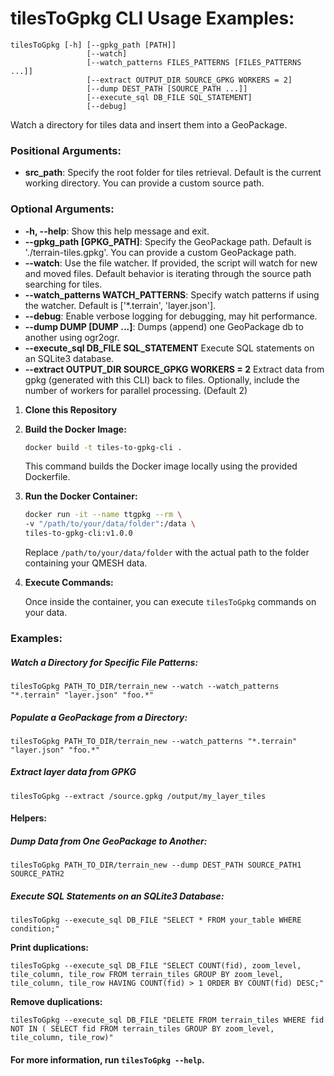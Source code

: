 # tilesToGpkg CLI Usage Examples:

```
tilesToGpkg [-h] [--gpkg_path [PATH]] 
                 [--watch] 
                 [--watch_patterns FILES_PATTERNS [FILES_PATTERNS ...]] 
                 [--extract OUTPUT_DIR SOURCE_GPKG WORKERS = 2]
                 [--dump DEST_PATH [SOURCE_PATH ...]] 
                 [--execute_sql DB_FILE SQL_STATEMENT] 
                 [--debug]
```

Watch a directory for tiles data and insert them into a GeoPackage.

### **Positional Arguments**:

*   **src\_path**: Specify the root folder for tiles retrieval. Default is the current working directory. You can provide a custom source path.

### **Optional Arguments**:

*   **\-h, --help**: Show this help message and exit.
*   **\--gpkg\_path \[GPKG\_PATH\]**: Specify the GeoPackage path. Default is './terrain-tiles.gpkg'. You can provide a custom GeoPackage path.
*   **\--watch**: Use the file watcher. If provided, the script will watch for new and moved files. Default behavior is iterating through the source path searching for tiles.
*   **\--watch\_patterns WATCH\_PATTERNS**: Specify watch patterns if using the watcher. Default is \['\*.terrain', 'layer.json'\].
*   **\--debug**: Enable verbose logging for debugging, may hit performance.
*   **\--dump DUMP \[DUMP ...\]**: Dumps (append) one GeoPackage db to another using ogr2ogr.
*   **\--execute_sql DB_FILE SQL_STATEMENT** Execute SQL statements on an SQLite3 database.
*   **\--extract OUTPUT_DIR SOURCE_GPKG WORKERS = 2** Extract data from gpkg (generated with this CLI) back to files. Optionally, include the number of workers for parallel processing. (Default 2)

1. **Clone this Repository**

2. **Build the Docker Image:**
    ```bash
    docker build -t tiles-to-gpkg-cli .
    ```
   
   This command builds the Docker image locally using the provided Dockerfile.

3. **Run the Docker Container:**
    ```bash
    docker run -it --name ttgpkg --rm \
    -v "/path/to/your/data/folder":/data \
    tiles-to-gpkg-cli:v1.0.0
    ```

    Replace `/path/to/your/data/folder` with the actual path to the folder containing your QMESH data.

4. **Execute Commands:**

    Once inside the container, you can execute `tilesToGpkg` commands on your data.


### **Examples**:

##### Watch a Directory for Specific File Patterns:

`tilesToGpkg PATH_TO_DIR/terrain_new --watch --watch_patterns "*.terrain" "layer.json" "foo.*"`

##### Populate a GeoPackage from a Directory:

`tilesToGpkg PATH_TO_DIR/terrain_new --watch_patterns "*.terrain" "layer.json" "foo.*"`

##### Extract layer data from GPKG 
`tilesToGpkg --extract /source.gpkg /output/my_layer_tiles`

#### **Helpers**:

##### Dump Data from One GeoPackage to Another:

`tilesToGpkg PATH_TO_DIR/terrain_new --dump DEST_PATH SOURCE_PATH1 SOURCE_PATH2`

##### Execute SQL Statements on an SQLite3 Database:

`tilesToGpkg --execute_sql DB_FILE "SELECT * FROM your_table WHERE condition;"`

**Print duplications:**

`tilesToGpkg --execute_sql DB_FILE "SELECT COUNT(fid), zoom_level, tile_column, tile_row FROM terrain_tiles GROUP BY zoom_level, tile_column, tile_row HAVING COUNT(fid) > 1 ORDER BY COUNT(fid) DESC;"`

**Remove duplications:**

`tilesToGpkg --execute_sql DB_FILE "DELETE FROM terrain_tiles WHERE fid NOT IN ( SELECT fid FROM terrain_tiles GROUP BY zoom_level, tile_column, tile_row)"`


#### **For more information, run `tilesToGpkg --help`**.

